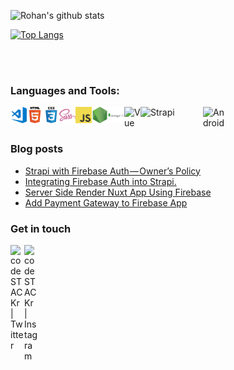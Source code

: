 ![Rohan's github stats](https://github-readme-stats.vercel.app/api?username=lambrohan&show_icons=true&theme=vue)

[![Top Langs](https://github-readme-stats.vercel.app/api/top-langs/?username=lambrohan&hide=css&layout=compact&theme=vue)](https://github.com/anuraghazra/github-readme-stats)

<br />
<br />

### Languages and Tools:
<img align="left" alt="Visual Studio Code" width="26px" src="https://raw.githubusercontent.com/github/explore/80688e429a7d4ef2fca1e82350fe8e3517d3494d/topics/visual-studio-code/visual-studio-code.png" />
<img align="left" alt="HTML5" width="26px" src="https://raw.githubusercontent.com/github/explore/80688e429a7d4ef2fca1e82350fe8e3517d3494d/topics/html/html.png" />
<img align="left" alt="CSS3" width="26px" src="https://raw.githubusercontent.com/github/explore/80688e429a7d4ef2fca1e82350fe8e3517d3494d/topics/css/css.png"/>
<img align="left" alt="Sass" width="26px" src="https://raw.githubusercontent.com/github/explore/80688e429a7d4ef2fca1e82350fe8e3517d3494d/topics/sass/sass.png"/>
<img align="left" alt="JavaScript" width="26px" src="https://raw.githubusercontent.com/github/explore/80688e429a7d4ef2fca1e82350fe8e3517d3494d/topics/javascript/javascript.png" />
<img align="left" alt="Node.js" width="26px" src="https://raw.githubusercontent.com/github/explore/80688e429a7d4ef2fca1e82350fe8e3517d3494d/topics/nodejs/nodejs.png" />
<img align="left" alt="MongoDB" width="26px" src="https://raw.githubusercontent.com/github/explore/80688e429a7d4ef2fca1e82350fe8e3517d3494d/topics/mongodb/mongodb.png" />
<img align="left" alt="Vue" width="26px" src="https://camo.githubusercontent.com/728ce9f78c3139e76fa69925ad7cc502e32795d2/68747470733a2f2f7675656a732e6f72672f696d616765732f6c6f676f2e706e67" />
<img align="left" alt="Strapi" width="100px" src="https://camo.githubusercontent.com/036eafcd664e7647a2615e5059dcc4e51e54a868/68747470733a2f2f7374726170692e696f2f6173736574732f7374726170692d6c6f676f2d6461726b2e737667" />
<img align="left" alt="Android" width="36px" src="https://developer.android.com/images/brand/Android_Robot.png" />

<br />
<br />

### Blog posts
<!-- BLOG-POST-LIST:START -->
- [Strapi with Firebase Auth — Owner’s Policy](https://medium.com/@lambrohan/strapi-with-firebase-auth-owners-policy-f346a0457ffb?source=rss-3eb078e06993------2)
- [Integrating Firebase Auth into Strapi.](https://medium.com/@lambrohan/integrating-firebase-auth-into-strapi-9ed106ce8dee?source=rss-3eb078e06993------2)
- [Server Side Render Nuxt App Using Firebase](https://medium.com/@lambrohan/server-side-render-nuxt-app-using-firebase-da547f59105d?source=rss-3eb078e06993------2)
- [Add Payment Gateway to Firebase App](https://medium.com/@lambrohan/add-payment-gateway-to-firebase-app-fd87cb257b3?source=rss-3eb078e06993------2)
<!-- BLOG-POST-LIST:END -->


### Get in touch

[<img align="left" alt="codeSTACKr | Twitter" width="22px" src="https://cdn.jsdelivr.net/npm/simple-icons@v3/icons/twitter.svg" />][twitter]

[<img align="left" alt="codeSTACKr | Instagram" width="22px" src="https://cdn.jsdelivr.net/npm/simple-icons@v3/icons/instagram.svg" />][instagram]


[instagram]: https://instagram.com/codeSTACKr
[twitter]: https://twitter.com/lambrohan
